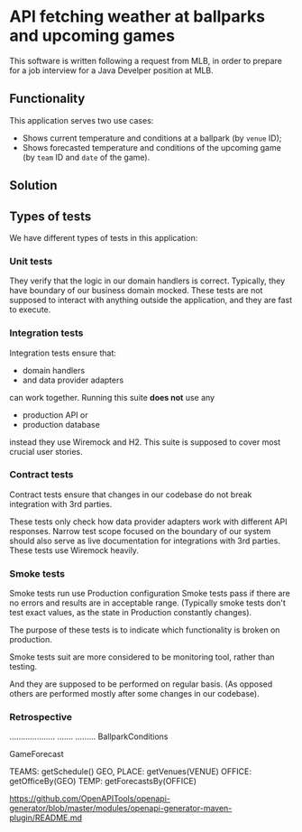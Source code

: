 # API fetching weather at ballparks and upcoming games 

This software is written following a request from MLB,
in order to prepare for a job interview for a Java Develper
position at MLB.

## Functionality 

This application serves two use cases:

- Shows current temperature and conditions at a ballpark (by `venue` ID);
- Shows forecasted temperature and conditions of the upcoming game
  (by `team` ID and `date` of the game).

## Solution

## Types of tests

We have different types of tests in this application:

### Unit tests

They verify that the logic in our domain handlers is correct.
Typically, they have boundary of our business domain mocked.
These tests are not supposed to interact with anything outside the application,
and they are fast to execute.

### Integration tests

Integration tests ensure that:

- domain handlers
- and data provider adapters

can work together.
Running this suite **does not** use any

- production API or
- production database

instead they use Wiremock and H2.
This suite is supposed to cover most crucial user stories.

### Contract tests

Contract tests ensure that changes in our codebase
do not break integration with 3rd parties.

These tests only check how data provider adapters work
with different API responses.
Narrow test scope focused on the boundary of our system
should also serve as live  documentation
for integrations with 3rd parties.
These tests use Wiremock heavily.

### Smoke tests

Smoke tests run use Production configuration
Smoke tests pass if there are no errors and
results are in acceptable range.
(Typically smoke tests don't test exact values,
as the state in Production constantly changes).

The purpose of these tests is to indicate which
functionality is broken on production.

Smoke tests suit are more considered to be monitoring tool,
rather than testing.

And they are supposed to be performed on regular basis.
(As opposed others are performed mostly after some 
changes in our codebase).

### Retrospective


....................
.......
.........
BallparkConditions

GameForecast  


TEAMS: getSchedule()
  GEO, PLACE: getVenues(VENUE)
    OFFICE: getOfficeBy(GEO)
      TEMP: getForecastsBy(OFFICE)



https://github.com/OpenAPITools/openapi-generator/blob/master/modules/openapi-generator-maven-plugin/README.md
